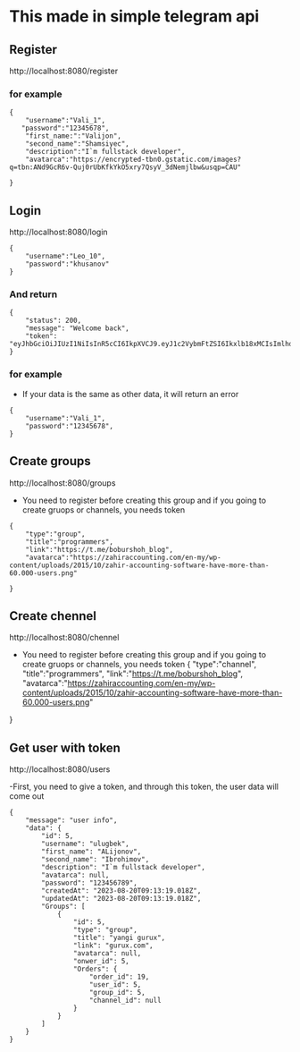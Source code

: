 <!-- Boburshoh Khusanov-->

# This made in simple telegram api

## Register 
http://localhost:8080/register

### for example
```
{
    "username":"Vali_1",
   "password":"12345678",
    "first_name:":"Valijon",
    "second_name":"Shamsiyec",
    "description":"I`m fullstack developer",
    "avatarca":"https://encrypted-tbn0.gstatic.com/images?q=tbn:ANd9GcR6v-Quj0rUbKfkYkO5xry7QsyV_3dNemjlbw&usqp=CAU"

}
```

## Login 
http://localhost:8080/login

```
{
    "username":"Leo_10",
    "password":"khusanov"
}
```
### And return 
```
{
    "status": 200,
    "message": "Welcome back",
    "token": "eyJhbGciOiJIUzI1NiIsInR5cCI6IkpXVCJ9.eyJ1c2VybmFtZSI6Ikxlb18xMCIsImlhdCI6MTY5MjUyMTg1OH0.5bCqTGKS9PjTUDeV5wm0wwkOEqBnEDMYv1lQxhYAZWg"
}
```

### for example
+ If your data is the same as other data, it will return an error
```
{
    "username":"Vali_1",
    "password":"12345678",
}
```

## Create groups
http://localhost:8080/groups
- You need to register before creating this group and if you going to create gruops or channels, you needs token
```
{
    "type":"group",
    "title":"programmers",
    "link":"https://t.me/boburshoh_blog",
    "avatarca":"https://zahiraccounting.com/en-my/wp-content/uploads/2015/10/zahir-accounting-software-have-more-than-60.000-users.png"

}
```

## Create chennel
http://localhost:8080/chennel
- You need to register before creating this group and if you going to create gruops or channels, you needs token
{
    "type":"channel",
    "title":"programmers",
    "link":"https://t.me/boburshoh_blog",
    "avatarca":"https://zahiraccounting.com/en-my/wp-content/uploads/2015/10/zahir-accounting-software-have-more-than-60.000-users.png"

}

## Get user with token
http://localhost:8080/users

-First, you need to give a token, and through this token, the user data will come out

```
{
    "message": "user info",
    "data": {
        "id": 5,
        "username": "ulugbek",
        "first_name": "ALijonov",
        "second_name": "Ibrohimov",
        "description": "I`m fullstack developer",
        "avatarca": null,
        "password": "123456789",
        "createdAt": "2023-08-20T09:13:19.018Z",
        "updatedAt": "2023-08-20T09:13:19.018Z",
        "Groups": [
            {
                "id": 5,
                "type": "group",
                "title": "yangi gurux",
                "link": "gurux.com",
                "avatarca": null,
                "onwer_id": 5,
                "Orders": {
                    "order_id": 19,
                    "user_id": 5,
                    "group_id": 5,
                    "channel_id": null
                }
            }
        ]
    }
}
```

